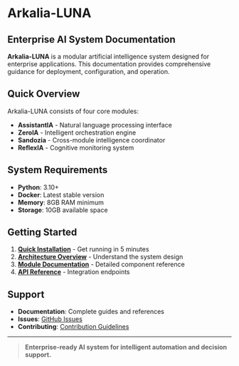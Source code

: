 # Arkalia-LUNA

## Enterprise AI System Documentation

**Arkalia-LUNA** is a modular artificial intelligence system designed for enterprise applications. This documentation provides comprehensive guidance for deployment, configuration, and operation.

## Quick Overview

Arkalia-LUNA consists of four core modules:

- **AssistantIA** - Natural language processing interface
- **ZeroIA** - Intelligent orchestration engine  
- **Sandozia** - Cross-module intelligence coordinator
- **ReflexIA** - Cognitive monitoring system

## System Requirements

- **Python**: 3.10+
- **Docker**: Latest stable version
- **Memory**: 8GB RAM minimum
- **Storage**: 10GB available space

## Getting Started

1. **[Quick Installation](quick-start.md)** - Get running in 5 minutes
2. **[Architecture Overview](fonctionnement/structure.md)** - Understand the system design  
3. **[Module Documentation](modules.md)** - Detailed component reference
4. **[API Reference](api.md)** - Integration endpoints

## Support

- **Documentation**: Complete guides and references
- **Issues**: [GitHub Issues](https://github.com/arkalia-luna-system/arkalia-luna-pro/issues)
- **Contributing**: [Contribution Guidelines](credits/CONTRIBUTING.md)

---

> **Enterprise-ready AI system for intelligent automation and decision support.**
